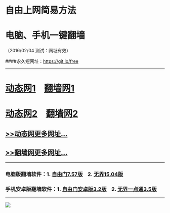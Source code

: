 # 自由上网简易方法
# 电脑、手机一键翻墙
（2016/02/04 测试：网址有效）

####永久短网址：https://git.io/free

***

# <a href="http://dt01.awiki.org/204" target="_blank">动态网1</a>&nbsp;&nbsp;&nbsp;&nbsp;<a href="http://fq02.k4ds.org" target="_blank">翻墙网1</a>

# <a href="http://dt-01.olife.org/204" target="_blank">动态网2</a>&nbsp;&nbsp;&nbsp;&nbsp;<a href="http://fq01.pwnz.org" target="_blank">翻墙网2</a>

## <a href="http://dxlvd9xjbswep.cloudfront.net/urldt0.php/205" target="_blank">>>动态网更多网址...</a>

## <a href="http://d2568ixiv3vpys.cloudfront.net/urlfq0.php/205" target="_blank">>>翻墙网更多网址...</a>

***

### 电脑版翻墙软件：1. <a href="http://fq05.dler.org/fgget.php?fid=fg757p.zip" target="_blank">自由门7.57版</a>&nbsp;&nbsp;&nbsp;&nbsp;2. <a href="http://fq05.dler.org/fgget.php?fid=u1504.zip" target="_blank">无界15.04版</a>

### 手机安卓版翻墙软件：1. <a href="http://fq05.dler.org/fgget.php?fid=fgma32.apk" target="_blank">自由门安卓版3.2版</a>&nbsp;&nbsp;&nbsp;&nbsp;2. <a href="http://fq05.dler.org/fgget.php?fid=um3.5.apk" target="_blank">无界一点通3.5版</a>

***

<p><img src="http://fq06.7a.org/pic/yjfq0.png"></p> 
